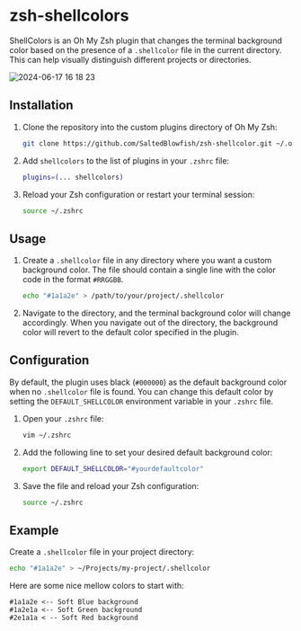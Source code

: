 # zsh-shellcolors

ShellColors is an Oh My Zsh plugin that changes the terminal background color based on the presence of a `.shellcolor` file in the current directory. This can help visually distinguish different projects or directories.

![2024-06-17 16 18 23](https://github.com/SaltedBlowfish/zsh-shellcolor/assets/6200478/33c1cf81-8e9c-423c-94e8-2d78fc0cb366)

## Installation

1. Clone the repository into the custom plugins directory of Oh My Zsh:

    ```sh
    git clone https://github.com/SaltedBlowfish/zsh-shellcolor.git ~/.oh-my-zsh/custom/plugins/shellcolors
    ```

2. Add `shellcolors` to the list of plugins in your `.zshrc` file:

    ```sh
    plugins=(... shellcolors)
    ```

3. Reload your Zsh configuration or restart your terminal session:

    ```sh
    source ~/.zshrc
    ```

## Usage

1. Create a `.shellcolor` file in any directory where you want a custom background color. The file should contain a single line with the color code in the format `#RRGGBB`.

    ```sh
    echo "#1a1a2e" > /path/to/your/project/.shellcolor
    ```

2. Navigate to the directory, and the terminal background color will change accordingly. When you navigate out of the directory, the background color will revert to the default color specified in the plugin.

## Configuration

By default, the plugin uses black (`#000000`) as the default background color when no `.shellcolor` file is found. You can change this default color by setting the `DEFAULT_SHELLCOLOR` environment variable in your `.zshrc` file.

1. Open your `.zshrc` file:

    ```sh
    vim ~/.zshrc
    ```

2. Add the following line to set your desired default background color:

    ```sh
    export DEFAULT_SHELLCOLOR="#yourdefaultcolor"
    ```

3. Save the file and reload your Zsh configuration:

    ```sh
    source ~/.zshrc
    ```

## Example

Create a `.shellcolor` file in your project directory:

```sh
echo "#1a1a2e" > ~/Projects/my-project/.shellcolor
```

Here are some nice mellow colors to start with:

```
#1a1a2e <-- Soft Blue background
#1a2e1a <-- Soft Green background
#2e1a1a < -- Soft Red background
```
